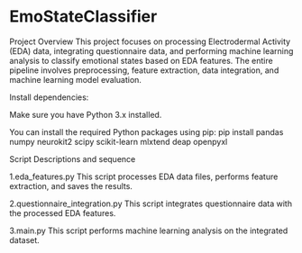 # EmoStateClassifier

Project Overview
This project focuses on processing Electrodermal Activity (EDA) data, integrating questionnaire data, and performing machine learning analysis to classify emotional states based on EDA features. The entire pipeline involves preprocessing, feature extraction, data integration, and machine learning model evaluation.

Install dependencies:

Make sure you have Python 3.x installed.

You can install the required Python packages using pip:
pip install pandas numpy neurokit2 scipy scikit-learn mlxtend deap openpyxl


Script Descriptions and sequence

1.eda_features.py
This script processes EDA data files, performs feature extraction, and saves the results.

2.questionnaire_integration.py
This script integrates questionnaire data with the processed EDA features.

3.main.py
This script performs machine learning analysis on the integrated dataset.
